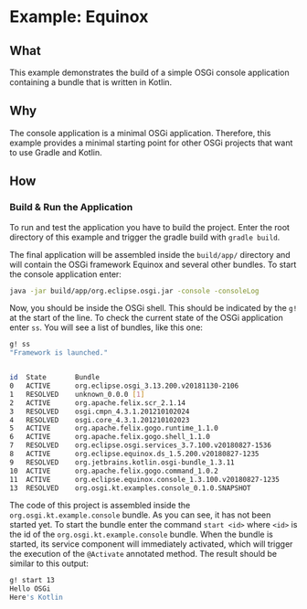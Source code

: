 # Example: Equinox

## What

This example demonstrates the build of a simple OSGi console application containing a bundle that is written in Kotlin.

## Why

The console application is a minimal OSGi application. Therefore, this example provides a minimal starting point
for other OSGi projects that want to use Gradle and Kotlin. 

## How

### Build & Run the Application

To run and test the application you have to build the project. Enter the root directory of this example and trigger the
gradle build with `gradle build`.

The final application will be assembled inside the `build/app/` directory and will contain the OSGi framework Equinox and
several other bundles. To start the console application enter:
```bash
java -jar build/app/org.eclipse.osgi.jar -console -consoleLog
```

Now, you should be inside the OSGi shell. This should be indicated by the `g!` at the start of the line. To check the current
state of the OSGi application enter `ss`. You will see a list of bundles, like this one:

```bash
g! ss
"Framework is launched."


id	State       Bundle
0	ACTIVE      org.eclipse.osgi_3.13.200.v20181130-2106
1	RESOLVED    unknown_0.0.0 [1]
2	ACTIVE      org.apache.felix.scr_2.1.14
3	RESOLVED    osgi.cmpn_4.3.1.201210102024
4	RESOLVED    osgi.core_4.3.1.201210102023
5	ACTIVE      org.apache.felix.gogo.runtime_1.1.0
6	ACTIVE      org.apache.felix.gogo.shell_1.1.0
7	RESOLVED    org.eclipse.osgi.services_3.7.100.v20180827-1536
8	ACTIVE      org.eclipse.equinox.ds_1.5.200.v20180827-1235
9	RESOLVED    org.jetbrains.kotlin.osgi-bundle_1.3.11
10	ACTIVE      org.apache.felix.gogo.command_1.0.2
11	ACTIVE      org.eclipse.equinox.console_1.3.100.v20180827-1235
13	RESOLVED    org.osgi.kt.examples.console_0.1.0.SNAPSHOT
```

The code of this project is assembled inside the `org.osgi.kt.example.console` bundle. As you can see, it has not been started yet.
To start the bundle enter the command `start <id>` where `<id>` is the id of the `org.osgi.kt.example.console` bundle. When
the bundle is started, its service component will immediately activated, which will trigger the execution of the `@Activate`
annotated method. The result should be similar to this output:

```bash
g! start 13
Hello OSGi
Here's Kotlin
```



